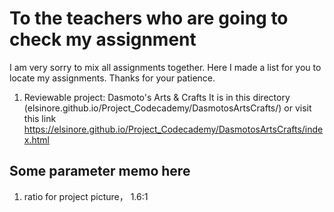 # To the teachers who are going to check my assignment
I am very sorry to mix all assignments together. Here I made a list for you to locate my assignments.
Thanks for your patience.
1. Reviewable project: Dasmoto's Arts & Crafts
It is in this directory (elsinore.github.io/Project_Codecademy/DasmotosArtsCrafts/) 
or visit this link
https://elsinore.github.io/Project_Codecademy/DasmotosArtsCrafts/index.html



## Some parameter memo here
01. ratio for project picture， 1.6:1
